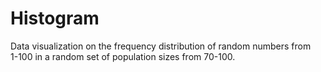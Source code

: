 # Histogram  

Data visualization on the frequency distribution of random numbers from  
1-100 in a random set of population sizes from 70-100.
